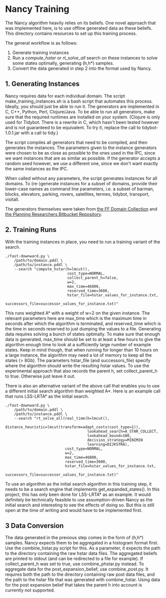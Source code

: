 # Nancy Training

The Nancy algorithm heavily relies on its beliefs.  One novel approach
that was implemented here, is to use offline generated data as these
beliefs.  This directory contains resources to set up this training
process.

The general workflow is as follows:

1. Generate training instances
2. Run a *compute_hstar* or *rt_solve_all* search on these instances
   to solve some states optimally, generating (h,h\*) samples.
3. Convert the data generated in step 2 into the format used by Nancy.


## 1. Generating Instances

Nancy requires data for each individual domain.  The script
make\_training\_instances.sh is a bash script that automates this
process.  Ideally, you should just be able to run it.  The generators
are implemented in C, C++, Python, Perl, Clojure/Java.  To be able to
run all generators, make sure that the required runtimes are installed
on your system.  (Clojure is only used for Tidybot.  There is a
rewrite in C, which hasn't been tested however and is not guaranteed
to be equivalent.  To try it, replace the call to tidybot-1.0.1.jar
with a call to tidy.)

The script compiles all generators that need to be compiled, and then
generates the instances.  The parameters given to the instance
generators were chosen to be as close as possible to the ones used in
the IPC, since we want instances that are as similar as possible.  If
the generator accepts a random seed however, we use a different one,
since we don't want exactly the same instances as the IPC.

When called without any parameters, the script generates instances for
all domains.  To (re-)generate instances for a subset of domains,
provide their lower-case names as command line parameters, i.e. a
subset of barman, blocks, elevators, parking, rovers, satellites,
termes, tidybot, transport, visitall.

The generators themselves were taken from [the FF Domain
Collection](https://fai.cs.uni-saarland.de/hoffmann/ff-domains.html)
and [the Planning Researchers Bitbucket
Repository](https://bitbucket.org/planning-researchers/pddl-generators).

## 2. Training Runs

With the training instances in place, you need to run a training
variant of the search.

    ./fast-downward.py \
        /path/to/domain.pddl \
        /path/to/instance.pddl \
        --search "compute_hstar(h=lmcut(),
                                cost_type=NORMAL,
                                collect_parent_h=false,
                                w=2,
                                max_time=46800,
                                reserved_time=3600,
                                hstar_file=hstar_values_for_instance.txt,
                                successors_file=successor_values_for_instance.txt)"

This runs weighted A* with a weight of w=2 on the given instance.  The
relevant parameters here are max\_time which is the maximum time in
seconds after which the algorithm is terminated, and reserved_time
which is the time in seconds reserved to just dumping the values to a
file.  Generating data requires solving a bunch of states optimally.
To make sure that enough data is generated, max\_time should be set to
at least a few hours to give the algorithm enough time to look at a
sufficiently large number of example states.  Keep in mind though,
that when running for longer than 10 hours on a large instance, the
algorithm may need a lot of memory to keep all the states (> 8Gb).
The parameters hstar\_file (and successors\_file) specify where the
algorithm should write the resulting hstar values.  To use the
experimental approach that also records the parent h, set
collect\_parent\_h to true.  Otherwise just leave it out.

There is also an alternative variant of the above call that enables
you to use a different initial search algorithm than weighted A\*.
Here is an example call that runs LSS-LRTA\* as the initial search.

    ./fast-downward.py \
        /path/to/domain.pddl \
        /path/to/instance.pddl \
        --search "rt_solve_all(real_time(h=lmcut(),
                                         distance_heuristic=lmcut(transform=adapt_costs(cost_type=1)),
                                         lookahead_search=A_STAR_COLLECT,
                                         lookahead_bound=100,
                                         decision_strategy=MINIMIN
                                         learning=DIJKSTRA),
                               cost_type=NORMAL,
                               w=2,
                               max_time=46800,
                               reserved_time=3600,
                               hstar_file=hstar_values_for_instance.txt,
                               successors_file=successor_values_for_instance.txt)"

To use an algorithm as the initial search algorithm in this training
step, it needs to be a search engine that implements
get\_expanded\_states().  In this project, this has only been done for
LSS-LRTA\* as an example.  It would definitely be technically feasible
to use assumption-driven Nancy as the initial search and interesting
to see the effects of doing so.  But this is still open at the time of
writing and would have to be implemented first.

## 3 Data Conversion

The data generated in the previous step comes in the form of (h,h*)
samples.  Nancy expects them to be aggregated in a histogram format
first.  Use the combine\_hstar.py script for this.  As a parameter, it
expects the path to the directory containing the raw hstar data files.
The aggregated beliefs are printed to stdout (and can be redirected to
a file for example).  If collect\_parent\_h was set to true, use
combine\_phstar.py instead.  To aggregate data for the
post\_expansion\_belief, use combine\_post.py.  It requires both the
path to the directory containing raw post data files, and the path to
the hstar file that was generated with combine_hstar.  Using data for
the post expansion belief that takes the parent h into account is
currently not supported.
